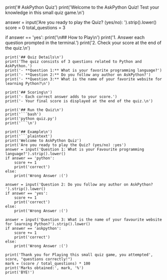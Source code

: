 print('# AskPython Quiz')
print('Welcome to the AskPython Quiz! Test your knowledge in this small quiz game.\n')

answer = input('Are you ready to play the Quiz? (yes/no): ').strip().lower()
score = 0
total_questions = 3

if answer == 'yes':
    print('\n## How to Play\n')
    print('1. Answer each question prompted in the terminal.')
    print('2. Check your score at the end of the quiz.\n')

    print('## Quiz Details\n')
    print('The quiz consists of 3 questions related to Python and AskPython.')
    print('- **Question 1:** What is your favorite programming language?')
    print('- **Question 2:** Do you follow any author on AskPython?')
    print('- **Question 3:** What is the name of your favorite website for learning Python?\n')

    print('## Scoring\n')
    print('- Each correct answer adds to your score.')
    print('- Your final score is displayed at the end of the quiz.\n')

    print('## Run the Quiz\n')
    print('```bash')
    print('python quiz.py')
    print('```\n')

    print('## Example\n')
    print('```plaintext')
    print('Welcome to AskPython Quiz')
    print('Are you ready to play the Quiz? (yes/no) :yes')
    answer = input('Question 1: What is your Favourite programming language?').strip().lower()
    if answer == 'python':
        score += 1
        print('correct')
    else:
        print('Wrong Answer :(')

    answer = input('Question 2: Do you follow any author on AskPython? ').strip().lower()
    if answer == 'yes':
        score += 1
        print('correct')
    else:
        print('Wrong Answer :(')

    answer = input('Question 3: What is the name of your favourite website for learning Python?').strip().lower()
    if answer == 'askpython':
        score += 1
        print('correct')
    else:
        print('Wrong Answer :(')

    print('Thank you for Playing this small quiz game, you attempted', score, "questions correctly!")
    mark = (score / total_questions) * 100
    print('Marks obtained:', mark, '%')
    print('BYE!')
